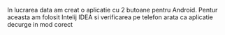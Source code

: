 In lucrarea data am creat o aplicatie cu 2 butoane pentru Android. Pentur aceasta am folosit Intelij IDEA si verificarea pe telefon arata ca aplicatie decurge in mod corect
